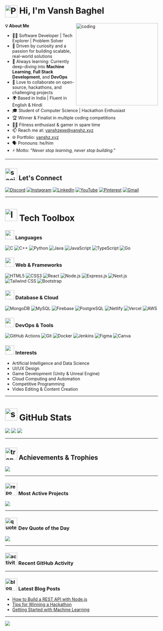 # <img src="https://media.giphy.com/media/v1.Y2lkPTc5MGI3NjExdTdmbzhxOW16czJsNGJsdXRyM2J6aTBxOWk0MTJhNm1uczdxaHV3bSZlcD12MV9zdGlja2Vyc19zZWFyY2gmY3Q9cw/r3oOLlq6oKUw2TCMKD/giphy.gif" alt="Pomodoro Timer" width="40" height="40" style="vertical-align: middle;"/> Hi, I'm **Vansh Baghel**

<img align="right" alt="coding" src="https://i.pinimg.com/originals/75/c2/f8/75c2f842863ae2df6b3ac2d0a4d63026.gif" width="270"/>

**💡 About Me**  
- 🧑‍💻 Software Developer | Tech Explorer | Problem Solver  
- 🚀 Driven by curiosity and a passion for building scalable, real-world solutions  
- 🌱 Always learning: Currently deep-diving into **Machine Learning**, **Full Stack Development**, and **DevOps**  
- 💬 Love to collaborate on open-source, hackathons, and challenging projects  
- 🌍 Based in India | Fluent in English & Hindi  
- 🎓 Student of Computer Science | Hackathon Enthusiast  
- 🏆 Winner & Finalist in multiple coding competitions  
- 🏋️‍♂️ Fitness enthusiast & gamer in spare time  
- 📫 Reach me at: vanshzexe@vanshz.xyz  
- 🌐 Portfolio: [vanshz.xyz](https://vanshz.xyz/)  
- 🗣️ Pronouns: he/him  
- ⚡ Motto: *"Never stop learning, never stop building."*

---

## <img src="https://media.giphy.com/media/dhGGpFEXFUN63MVaSR/giphy.gif?cid=ecf05e47oq0jsif8iqlwytewfowdp373e58zj3dk2osa7ljk&ep=v1_stickers_search&rid=giphy.gif&ct=s" width="40" height="40" alt="social"> Let's Connect

[![Discord](https://img.shields.io/badge/Discord-5865F2?style=for-the-badge&logo=discord&logoColor=white)](https://discord.gg/your-discord-link)
[![Instagram](https://img.shields.io/badge/Instagram-E4405F?style=for-the-badge&logo=instagram&logoColor=white)](https://instagram.com/your_instagram)
[![LinkedIn](https://img.shields.io/badge/LinkedIn-0A66C2?style=for-the-badge&logo=linkedin&logoColor=white)](https://linkedin.com/in/your-linkedin)
[![YouTube](https://img.shields.io/badge/YouTube-FF0000?style=for-the-badge&logo=youtube&logoColor=white)](https://youtube.com/@your-youtube)
[![Pinterest](https://img.shields.io/badge/Pinterest-E60023?style=for-the-badge&logo=pinterest&logoColor=white)](https://pinterest.com/yourpinterest)
[![Gmail](https://img.shields.io/badge/Email-D14836?style=for-the-badge&logo=gmail&logoColor=white)](mailto:vanshzexe@gmail.com)

---

# <img src="https://media4.giphy.com/media/v1.Y2lkPTc5MGI3NjExdWp1NHhqZzczODdxZDg0dzFwNWd2NzZrcjIxNmpxeTJyb3N3MmQ5MCZlcD12MV9pbnRlcm5hbF9naWZfYnlfaWQmY3Q9cw/WFZvB7VIXBgiz3oDXE/giphy.gif" width="40" height="40" alt="laptop"> Tech Toolbox

<div align="left">

### <img src="https://media.giphy.com/media/KAq5w47R9rmTuvWOWa/giphy.gif" width="30"/> Languages  
![C](https://img.shields.io/badge/C-00599C?style=for-the-badge&logo=c&logoColor=white)
![C++](https://img.shields.io/badge/C++-00599C?style=for-the-badge&logo=c%2B%2B&logoColor=white)
![Python](https://img.shields.io/badge/Python-3670A0?style=for-the-badge&logo=python&logoColor=ffdd54)
![Java](https://img.shields.io/badge/Java-ED8B00?style=for-the-badge&logo=openjdk&logoColor=white)
![JavaScript](https://img.shields.io/badge/JavaScript-323330?style=for-the-badge&logo=javascript&logoColor=F7DF1E)
![TypeScript](https://img.shields.io/badge/TypeScript-007ACC?style=for-the-badge&logo=typescript&logoColor=white)
![Go](https://img.shields.io/badge/Go-00ADD8?style=for-the-badge&logo=go&logoColor=white)

### <img src="https://media.giphy.com/media/VLZQ9M0Qw7c7q/giphy.gif" width="30"/> Web & Frameworks  
![HTML5](https://img.shields.io/badge/HTML5-E34F26?style=for-the-badge&logo=html5&logoColor=white)
![CSS3](https://img.shields.io/badge/CSS3-1572B6?style=for-the-badge&logo=css3&logoColor=white)
![React](https://img.shields.io/badge/React-20232A?style=for-the-badge&logo=react&logoColor=61DAFB)
![Node.js](https://img.shields.io/badge/Node.js-339933?style=for-the-badge&logo=node.js&logoColor=white)
![Express.js](https://img.shields.io/badge/Express.js-000000?style=for-the-badge&logo=express&logoColor=white)
![Next.js](https://img.shields.io/badge/Next.js-000000?style=for-the-badge&logo=nextdotjs&logoColor=white)
![Tailwind CSS](https://img.shields.io/badge/TailwindCSS-06B6D4?style=for-the-badge&logo=tailwindcss&logoColor=white)
![Bootstrap](https://img.shields.io/badge/Bootstrap-7952B3?style=for-the-badge&logo=bootstrap&logoColor=white)

### <img src="https://media.giphy.com/media/3otPorWLQJq5GmHRtu/giphy.gif" width="30"/> Database & Cloud  
![MongoDB](https://img.shields.io/badge/MongoDB-4ea94b?style=for-the-badge&logo=mongodb&logoColor=white)
![MySQL](https://img.shields.io/badge/MySQL-4479A1?style=for-the-badge&logo=mysql&logoColor=white)
![Firebase](https://img.shields.io/badge/Firebase-FFCA28?style=for-the-badge&logo=firebase&logoColor=black)
![PostgreSQL](https://img.shields.io/badge/PostgreSQL-4169E1?style=for-the-badge&logo=postgresql&logoColor=white)
![Netlify](https://img.shields.io/badge/Netlify-00C7B7?style=for-the-badge&logo=netlify&logoColor=white)
![Vercel](https://img.shields.io/badge/Vercel-000?style=for-the-badge&logo=vercel&logoColor=white)
![AWS](https://img.shields.io/badge/AWS-232F3E?style=for-the-badge&logo=amazon-aws&logoColor=white)

### <img src="https://media.giphy.com/media/1n3ghd0kU7n2vQ3U/giphy.gif" width="30"/> DevOps & Tools  
![GitHub Actions](https://img.shields.io/badge/GitHub_Actions-2088FF?style=for-the-badge&logo=githubactions&logoColor=white)
![Git](https://img.shields.io/badge/Git-F05033?style=for-the-badge&logo=git&logoColor=white)
![Docker](https://img.shields.io/badge/Docker-2496ED?style=for-the-badge&logo=docker&logoColor=white)
![Jenkins](https://img.shields.io/badge/Jenkins-D24939?style=for-the-badge&logo=jenkins&logoColor=white)
![Figma](https://img.shields.io/badge/Figma-F24E1E?style=for-the-badge&logo=figma&logoColor=white)
![Canva](https://img.shields.io/badge/Canva-00C4CC?style=for-the-badge&logo=canva&logoColor=white)

### <img src="https://media.giphy.com/media/wgFWLRiND4bkyIy5C4/giphy.gif" width="30"/> Interests  
- Artificial Intelligence and Data Science  
- UI/UX Design  
- Game Development (Unity & Unreal Engine)  
- Cloud Computing and Automation  
- Competitive Programming  
- Video Editing & Content Creation

</div>

---

# <img src="https://media.giphy.com/media/v1.Y2lkPTc5MGI3NjExcG80bjUxNXo2cm9iYnVrb2I0bWI2MGtveXQ3aWJsNDJlemZqd2ZjeiZlcD12MV9zdGlja2Vyc19zZWFyY2gmY3Q9cw/9A4VXopO66WMraBtss/giphy.gif" width="40" height="40" alt="stats"> GitHub Stats

![](https://github-readme-stats.vercel.app/api?username=vanshzexe&theme=vision-friendly-dark&hide_border=false&include_all_commits=true&count_private=true)
![](https://nirzak-streak-stats.vercel.app/?user=vanshzexe&theme=vision-friendly-dark&hide_border=false)
![](https://github-readme-stats.vercel.app/api/top-langs/?username=vanshzexe&theme=vision-friendly-dark&hide_border=false&include_all_commits=true&count_private=true&layout=compact)

---

## <img src="https://media.giphy.com/media/v1.Y2lkPTc5MGI3NjExZ3ZxZGQ1MWQwYm81Y2p5YWk1MG92Z3BibDVxY3p0c3Q4YmdkZ3huYyZlcD12MV9zdGlja2Vyc19zZWFyY2gmY3Q9cw/VGUxZZPz33xqyqDlUF/giphy.gif" width="40" height="40" alt="trophy"> Achievements & Trophies

![](https://github-profile-trophy.vercel.app/?username=vanshzexe&theme=onedark&no-frame=false&no-bg=false&margin-w=4)

---

### <img src="https://media.giphy.com/media/v1.Y2lkPTc5MGI3NjExcWNpZm9vaXNicXUyMmowcGw4NWxwNGd2YTlxcTFrOG00ZGN0NDc2OSZlcD12MV9zdGlja2Vyc19zZWFyY2gmY3Q9cw/QJy4x1YfXJFQBDY824/giphy.gif" width="40" height="40" alt="repo"> Most Active Projects

![](https://github-contributor-stats.vercel.app/api?username=vanshzexe&limit=5&theme=vision-friendly-dark&combine_all_yearly_contributions=true)

---

### <img src="https://media.giphy.com/media/v1.Y2lkPTc5MGI3NjExcWNpZm9vaXNicXUyMmowcGw4NWxwNGd2YTlxcTFrOG00ZGN0NDc2OSZlcD12MV9zdGlja2Vyc19zZWFyY2gmY3Q9cw/QJy4x1YfXJFQBDY824/giphy.gif" width="40" height="40" alt="quote"> Dev Quote of the Day

![](https://quotes-github-readme.vercel.app/api?type=horizontal&theme=dark)

---

### <img src="https://media.giphy.com/media/3orieT8RrUQbqgIdoE/giphy.gif" width="40" height="40" alt="activity"> Recent GitHub Activity

<!--START_SECTION:activity-->
<!-- Automatically updated by GitHub Actions or tools like GitHub Readme Activity. -->
<!--END_SECTION:activity-->

---

### <img src="https://media.giphy.com/media/13HgwGsXF0aiGY/giphy.gif" width="40" height="40" alt="blog"> Latest Blog Posts
<!-- BLOG-POST-LIST:START -->
<!-- Replace with your blog feed or use GitHub Actions to automate -->
- [How to Build a REST API with Node.js](#)
- [Tips for Winning a Hackathon](#)
- [Getting Started with Machine Learning](#)
<!-- BLOG-POST-LIST:END -->

---

[![](https://visitcount.itsvg.in/api?id=vanshzexe&icon=1&color=4)](https://visitcount.itsvg.in)

<!--
✨ Crafted professionally with animated flair and modern developer spirit  
🦄 For collaborations or opportunities, just reach out!
-->
